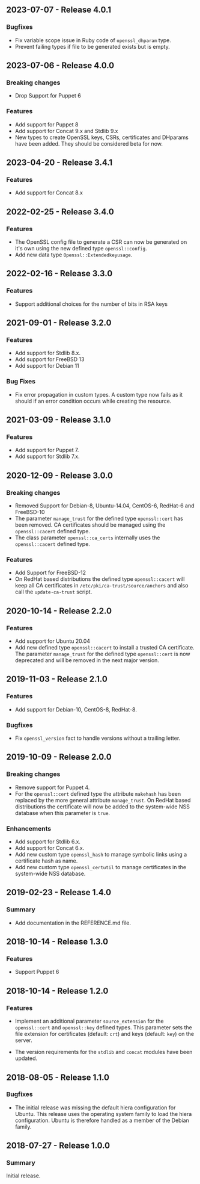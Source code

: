 ## 2023-07-07 - Release 4.0.1

### Bugfixes

- Fix variable scope issue in Ruby code of `openssl_dhparam` type.
- Prevent failing types if file to be generated exists but is empty.

## 2023-07-06 - Release 4.0.0

### Breaking changes

- Drop Support for Puppet 6

### Features

- Add support for Puppet 8
- Add support for Concat 9.x and Stdlib 9.x
- New types to create OpenSSL keys, CSRs, certificates and DHparams have been added. They should be considered beta for now.

## 2023-04-20 - Release 3.4.1

### Features

- Add support for Concat 8.x

## 2022-02-25 - Release 3.4.0

### Features

- The OpenSSL config file to generate a CSR can now be generated on it's own using the new defined type `openssl::config`.
- Add new data type `Openssl::Extendedkeyusage`.

## 2022-02-16 - Release 3.3.0

### Features

- Support additional choices for the number of bits in RSA keys

## 2021-09-01 - Release 3.2.0

### Features

- Add support for Stdlib 8.x.
- Add support for FreeBSD 13
- Add support for Debian 11

### Bug Fixes

- Fix error propagation in custom types.  A custom type now fails as it should if an error condition occurs while creating the resource.

## 2021-03-09 - Release 3.1.0

### Features

- Add support for Puppet 7.
- Add support for Stdlib 7.x.

## 2020-12-09 - Release 3.0.0

### Breaking changes

- Removed Support for Debian-8, Ubuntu-14.04, CentOS-6, RedHat-6 and FreeBSD-10
- The parameter `manage_trust` for the defined type `openssl::cert` has been removed. CA certificates should be managed using the `openssl::cacert` defined type.
- The class parameter `openssl::ca_certs` internally uses the `openssl::cacert` defined type.

### Features

- Add Support for FreeBSD-12
- On RedHat based distributions the defined type `openssl::cacert` will keep all CA certificates in `/etc/pki/ca-trust/source/anchors` and also call the `update-ca-trust` script.

## 2020-10-14 - Release 2.2.0

### Features

- Add support for Ubuntu 20.04
- Add new defined type `openssl::cacert` to install a trusted CA certificate. The parameter `manage_trust` for the defined type `openssl::cert` is now deprecated and will be removed in the next major version.

## 2019-11-03 - Release 2.1.0

### Features

- Add support for Debian-10, CentOS-8, RedHat-8.

### Bugfixes

- Fix `openssl_version` fact to handle versions without a trailing letter.

## 2019-10-09 - Release 2.0.0

### Breaking changes

- Remove support for Puppet 4.
- For the `openssl::cert` defined type the attribute `makehash` has been replaced by the more general attribute `manage_trust`. On RedHat based distributions the certificate will now be added to the system-wide NSS database when this parameter is `true`.

### Enhancements

- Add support for Stdlib 6.x.
- Add support for Concat 6.x.
- Add new custom type `openssl_hash` to manage symbolic links using a certificate hash as name.
- Add new custom type `openssl_certutil` to manage certificates in the system-wide NSS database.

## 2019-02-23 - Release 1.4.0

### Summary

- Add documentation in the REFERENCE.md file.

## 2018-10-14 - Release 1.3.0

### Features

- Support Puppet 6

## 2018-10-14 - Release 1.2.0

### Features

- Implement an additional parameter `source_extension` for the `openssl::cert` and `openssl::key` defined types. This parameter sets the file extension for certificates (default: `crt`) and keys (default: `key`) on the server.

- The version requirements for the `stdlib` and `concat` modules have been updated.

## 2018-08-05 - Release 1.1.0

### Bugfixes

- The initial release was missing the default hiera configuration for Ubuntu. This release uses the operating system family to load the hiera configuration. Ubuntu is therefore handled as a member of the Debian family.

## 2018-07-27 - Release 1.0.0

### Summary

Initial release.
